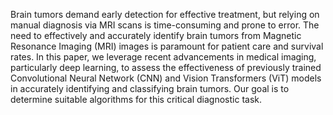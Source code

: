 Brain tumors demand early detection for effective treatment, but relying on manual diagnosis via MRI scans is time-consuming and prone to error. The need to effectively and accurately identify brain tumors from Magnetic Resonance Imaging (MRI) images is paramount for patient care and survival rates. In this paper, we leverage recent advancements in medical imaging, particularly deep learning, to assess the effectiveness of previously trained Convolutional Neural Network (CNN) and Vision Transformers (ViT) models in accurately identifying and classifying brain tumors. Our goal is to determine suitable algorithms for this critical diagnostic task.
